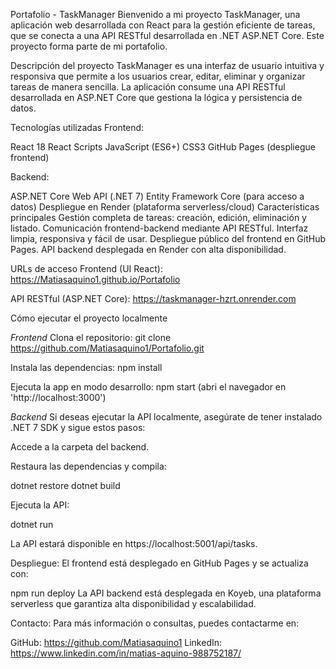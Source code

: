 Portafolio - TaskManager
Bienvenido a mi proyecto TaskManager, una aplicación web desarrollada con React para la gestión eficiente de tareas, que se conecta a una API RESTful desarrollada en .NET ASP.NET Core. 
Este proyecto forma parte de mi portafolio.

Descripción del proyecto
TaskManager es una interfaz de usuario intuitiva y responsiva que permite a los usuarios crear, editar, eliminar y organizar tareas de manera sencilla. 
La aplicación consume una API RESTful desarrollada en ASP.NET Core que gestiona la lógica y persistencia de datos.

Tecnologías utilizadas
Frontend:

React 18
React Scripts
JavaScript (ES6+)
CSS3
GitHub Pages (despliegue frontend)

Backend:

ASP.NET Core Web API (.NET 7)
Entity Framework Core (para acceso a datos)
Despliegue en Render (plataforma serverless/cloud)
Características principales
Gestión completa de tareas: creación, edición, eliminación y listado.
Comunicación frontend-backend mediante API RESTful.
Interfaz limpia, responsiva y fácil de usar.
Despliegue público del frontend en GitHub Pages.
API backend desplegada en Render con alta disponibilidad.

URLs de acceso
Frontend (UI React):
https://Matiasaquino1.github.io/Portafolio

API RESTful (ASP.NET Core):
https://taskmanager-hzrt.onrender.com

Cómo ejecutar el proyecto localmente

*Frontend*
Clona el repositorio:
git clone https://github.com/Matiasaquino1/Portafolio.git

Instala las dependencias:
npm install

Ejecuta la app en modo desarrollo:
npm start
(abri el navegador en 'http://localhost:3000')

*Backend*
Si deseas ejecutar la API localmente, asegúrate de tener instalado .NET 7 SDK y sigue estos pasos:

Accede a la carpeta del backend.

Restaura las dependencias y compila:

dotnet restore
dotnet build

Ejecuta la API:

dotnet run

La API estará disponible en https://localhost:5001/api/tasks.

Despliegue:
El frontend está desplegado en GitHub Pages y se actualiza con:

npm run deploy
La API backend está desplegada en Koyeb, una plataforma serverless que garantiza alta disponibilidad y escalabilidad.


Contacto:
Para más información o consultas, puedes contactarme en:

GitHub: https://github.com/Matiasaquino1
LinkedIn: https://www.linkedin.com/in/matias-aquino-988752187/
